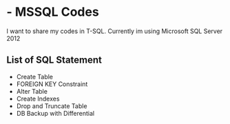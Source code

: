 # - MSSQL Codes
I want to share my codes in T-SQL.
Currently im using Microsoft SQL Server 2012

## List of SQL Statement
- Create Table
- FOREIGN KEY Constraint
- Alter Table
- Create Indexes
- Drop and Truncate Table
- DB Backup with Differential
